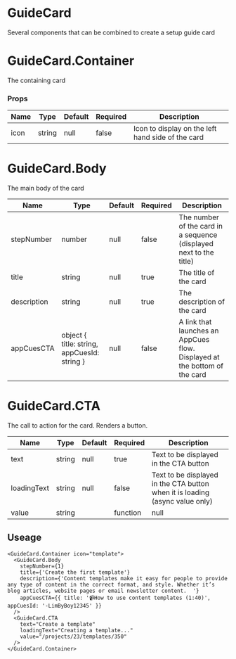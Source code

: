 # GuideCard
Several components that can be combined to create a setup guide card
# GuideCard.Container
The containing card
### Props
| Name | Type | Default | Required | Description |
| ---- | ---- | ------- | -------- | ----------- |
| icon | string | null | false | Icon to display on the left hand side of the card |
# GuideCard.Body
The main body of the card

| Name | Type | Default | Required | Description |
| ---- | ---- | ------- | -------- | ----------- |
| stepNumber | number | null | false | The number of the card in a sequence (displayed next to the title) |
| title | string | null | true | The title of the card |
| description | string | null | true | The description of the card |
| appCuesCTA | object { title: string, appCuesId: string } | null | false | A link that launches an AppCues flow. Displayed at the bottom of the card |
# GuideCard.CTA
The call to action for the card. Renders a button.

| Name | Type | Default | Required | Description |
| ---- | ---- | ------- | -------- | ----------- |
| text | string | null | true | Text to be displayed in the CTA button |
| loadingText | string | null | false | Text to be displayed in the CTA button when it is loading (async value only) |
| value | string || function | null | true | Either a URL to be redirected to, or an async action to be called when the CTA button is clicked |

## Useage
```
<GuideCard.Container icon="template">
  <GuideCard.Body
    stepNumber={1}
    title={'Create the first template'}
    description={'Content templates make it easy for people to provide any type of content in the correct format, and style. Whether it’s blog articles, website pages or email newsletter content.  '}
    appCuesCTA={{ title: '📹How to use content templates (1:40)', appCuesId: '-LimByBoy12345' }}
  />
  <GuideCard.CTA 
    text="Create a template"
    loadingText="Creating a template..."
    value="/projects/23/templates/350"
  />
</GuideCard.Container>

```

